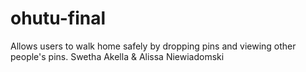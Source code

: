 # ohutu-final

Allows users to walk home safely by dropping pins and viewing other people's pins.
Swetha Akella & Alissa Niewiadomski
